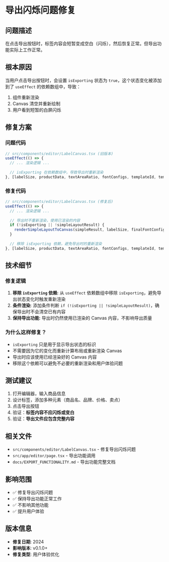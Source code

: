 # 导出闪烁问题修复

## 问题描述

在点击导出按钮时，标签内容会短暂变成空白（闪烁），然后恢复正常。但导出功能实际上工作正常。

## 根本原因

当用户点击导出按钮时，会设置 `isExporting` 状态为 `true`，这个状态变化被添加到了 `useEffect` 的依赖数组中，导致：
1. 组件重新渲染
2. Canvas 清空并重新绘制
3. 用户看到短暂的白屏闪烁

## 修复方案

### 问题代码
```typescript
// src/components/editor/LabelCanvas.tsx (旧版本)
useEffect(() => {
  // ... 渲染逻辑 ...
  
  // isExporting 在依赖数组中，导致导出时重新渲染
}, [labelSize, productData, textAreaRatio, fontConfigs, templateId, templateConfig, onLayoutChange, isExporting]);
```

### 修复代码
```typescript
// src/components/editor/LabelCanvas.tsx (修复后)
useEffect(() => {
  // ... 渲染逻辑 ...
  
  // 导出时不重新渲染，使用已渲染的内容
  if (!isExporting || !simpleLayoutResult) {
    renderSimpleLayoutToCanvas(simpleResult, labelSize, finalFontConfigs);
  }
  
  // 移除 isExporting 依赖，避免导出时的重新渲染
}, [labelSize, productData, textAreaRatio, fontConfigs, templateId, templateConfig, onLayoutChange]);
```

## 技术细节

### 修复逻辑

1. **移除 `isExporting` 依赖**: 从 `useEffect` 依赖数组中移除 `isExporting`，避免导出状态变化时触发重新渲染
2. **条件渲染**: 添加条件判断 `if (!isExporting || !simpleLayoutResult)`，确保导出时不会清空已有内容
3. **保持导出功能**: 导出时仍然使用已渲染的 Canvas 内容，不影响导出质量

### 为什么这样修复？

- `isExporting` 只是用于显示导出状态的标识
- 不需要因为它的变化而重新计算布局或重新渲染 Canvas
- 导出时应该使用已经渲染好的 Canvas 内容
- 移除这个依赖可以避免不必要的重新渲染和用户体验问题

## 测试建议

1. 打开编辑器，输入商品信息
2. 设计标签，添加多种元素（商品名、品牌、价格、卖点）
3. 点击导出按钮
4. 验证：**标签内容不应闪烁或变白**
5. 验证：**导出文件应包含完整内容**

## 相关文件

- `src/components/editor/LabelCanvas.tsx` - 修复导出闪烁问题
- `src/app/editor/page.tsx` - 导出功能调用
- `docs/EXPORT_FUNCTIONALITY.md` - 导出功能完整文档

## 影响范围

- ✅ 修复导出闪烁问题
- ✅ 保持导出功能正常工作
- ✅ 不影响其他功能
- ✅ 提升用户体验

## 版本信息

- **修复日期**: 2024
- **影响版本**: v0.1.0+
- **修复类型**: 用户体验优化

